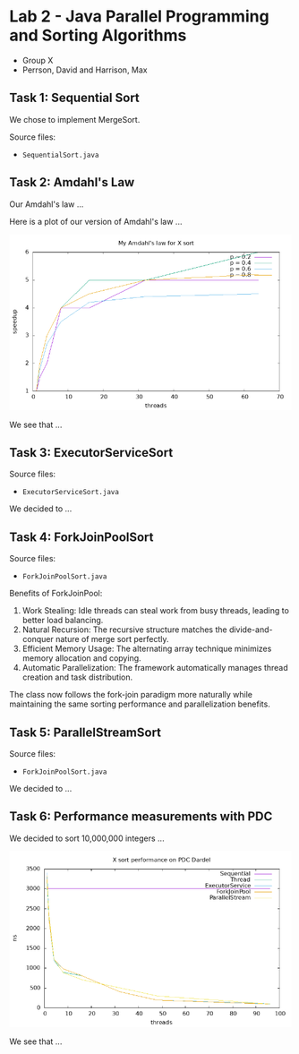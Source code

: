 # Lab 2 - Java Parallel Programming and Sorting Algorithms
- Group X
- Perrson, David and Harrison, Max

## Task 1: Sequential Sort
We chose to implement MergeSort.

Source files:

- `SequentialSort.java`

## Task 2: Amdahl's Law

Our Amdahl's law ...

Here is a plot of our version of Amdahl's law ...

![amdahl's law plot](data/amdahl.png)

We see that ...

## Task 3: ExecutorServiceSort

Source files:

- `ExecutorServiceSort.java`

We decided to ...

## Task 4: ForkJoinPoolSort

Source files:

- `ForkJoinPoolSort.java`

Benefits of ForkJoinPool:

1) Work Stealing: Idle threads can steal work from busy threads, leading to better load balancing.
2) Natural Recursion: The recursive structure matches the divide-and-conquer nature of merge sort perfectly.
3) Efficient Memory Usage: The alternating array technique minimizes memory allocation and copying.
4) Automatic Parallelization: The framework automatically manages thread creation and task distribution.

The class now follows the fork-join paradigm more naturally while maintaining the same sorting performance and parallelization benefits.

## Task 5: ParallelStreamSort

Source files:

- `ForkJoinPoolSort.java`

We decided to ...

## Task 6: Performance measurements with PDC

We decided to sort 10,000,000 integers ...

![pdc plot](data/pdc.png)

We see that ...

